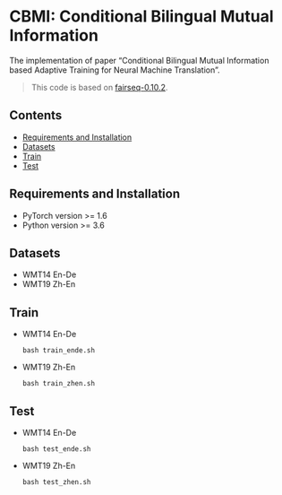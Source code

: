 # CBMI: Conditional Bilingual Mutual Information

The implementation of paper “Conditional Bilingual Mutual Information based Adaptive Training for Neural Machine Translation”. 

> This code is based on [fairseq-0.10.2](https://github.com/pytorch/fairseq).

## Contents

- [Requirements and Installation](#Requirements-and-Installation)
- [Datasets](#Datasets)
- [Train](#Train)
- [Test](#Test)

## Requirements and Installation

- PyTorch version >= 1.6
- Python version >= 3.6

## Datasets

- WMT14 En-De
- WMT19 Zh-En

## Train

- WMT14 En-De

  ```shell
  bash train_ende.sh
  ```

- WMT19 Zh-En

  ```shell
  bash train_zhen.sh
  ```

## Test

- WMT14 En-De

  ```shell
  bash test_ende.sh
  ```

- WMT19 Zh-En

  ```shell
  bash test_zhen.sh
  ```

  




